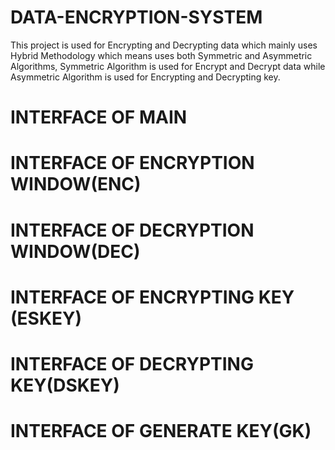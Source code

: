 # DATA-ENCRYPTION-SYSTEM
This project is used for Encrypting and Decrypting data which mainly uses Hybrid Methodology which means uses both Symmetric and Asymmetric Algorithms, Symmetric Algorithm is used for Encrypt and Decrypt data while Asymmetric Algorithm is used for Encrypting and Decrypting key.
# INTERFACE OF MAIN
# INTERFACE OF ENCRYPTION WINDOW(ENC)
# INTERFACE OF DECRYPTION WINDOW(DEC)
# INTERFACE OF ENCRYPTING KEY (ESKEY)
# INTERFACE OF DECRYPTING KEY(DSKEY)
# INTERFACE OF GENERATE KEY(GK)

